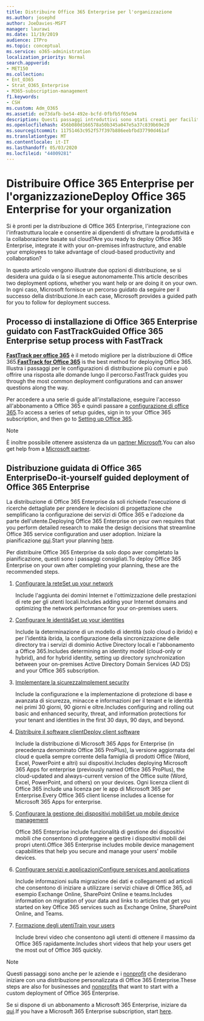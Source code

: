 ```yaml
---
title: Distribuire Office 365 Enterprise per l'organizzazione
ms.author: josephd
author: JoeDavies-MSFT
manager: laurawi
ms.date: 11/19/2019
audience: ITPro
ms.topic: conceptual
ms.service: o365-administration
localization_priority: Normal
search.appverid:
- MET150
ms.collection:
- Ent_O365
- Strat_O365_Enterprise
- M365-subscription-management
f1.keywords:
- CSH
ms.custom: Adm_O365
ms.assetid: ee73dafb-be54-492e-bcfd-0fbfb5f65e94
description: Questi passaggi introduttivi sono stati creati per facilitare la configurazione della rete, creare identità, distribuire Microsoft 365 Apps for Enterprise, eseguire la migrazione dei dati e aiutare gli utenti dell'organizzazione a iniziare a usare Office 365.
ms.openlocfilehash: 456b080d166578a50b345a047e5a37c839b69e20
ms.sourcegitcommit: 11751463c952f57f397b886eebfbd37790d461af
ms.translationtype: MT
ms.contentlocale: it-IT
ms.lasthandoff: 05/03/2020
ms.locfileid: "44009281"
---
```

# <a name="deploy-office-365-enterprise-for-your-organization"></a><span data-ttu-id="21ce8-103">Distribuire Office 365 Enterprise per l'organizzazione</span><span class="sxs-lookup"><span data-stu-id="21ce8-103">Deploy Office 365 Enterprise for your organization</span></span>

<span data-ttu-id="21ce8-104">Si è pronti per la distribuzione di Office 365 Enterprise, l'integrazione con l'infrastruttura locale e consentire ai dipendenti di sfruttare la produttività e la collaborazione basate sul cloud?</span><span class="sxs-lookup"><span data-stu-id="21ce8-104">Are you ready to deploy Office 365 Enterprise, integrate it with your on-premises infrastructure, and enable your employees to take advantage of cloud-based productivity and collaboration?</span></span>

<span data-ttu-id="21ce8-105">In questo articolo vengono illustrate due opzioni di distribuzione, se si desidera una guida o la si esegue autonomamente.</span><span class="sxs-lookup"><span data-stu-id="21ce8-105">This article describes two deployment options, whether you want help or are doing it on your own.</span></span> <span data-ttu-id="21ce8-106">In ogni caso, Microsoft fornisce un percorso guidato da seguire per il successo della distribuzione.</span><span class="sxs-lookup"><span data-stu-id="21ce8-106">In each case, Microsoft provides a guided path for you to follow for deployment success.</span></span>

## <a name="guided-office-365-enterprise-setup-process-with-fasttrack"></a><span data-ttu-id="21ce8-107">Processo di installazione di Office 365 Enterprise guidato con FastTrack</span><span class="sxs-lookup"><span data-stu-id="21ce8-107">Guided Office 365 Enterprise setup process with FastTrack</span></span>

<span data-ttu-id="21ce8-108">**[FastTrack per office 365](https://docs.microsoft.com/fasttrack/O365-fasttrack-benefit-for-office-365)** è il metodo migliore per la distribuzione di Office 365.</span><span class="sxs-lookup"><span data-stu-id="21ce8-108">**[FastTrack for Office 365](https://docs.microsoft.com/fasttrack/O365-fasttrack-benefit-for-office-365)** is the best method for deploying Office 365.</span></span> <span data-ttu-id="21ce8-109">Illustra i passaggi per le configurazioni di distribuzione più comuni e può offrire una risposta alle domande lungo il percorso.</span><span class="sxs-lookup"><span data-stu-id="21ce8-109">FastTrack guides you through the most common deployment configurations and can answer questions along the way.</span></span> 

<span data-ttu-id="21ce8-110">Per accedere a una serie di guide all'installazione, eseguire l'accesso all'abbonamento a Office 365 e quindi passare a [configurazione di office 365](https://aka.ms/o365fasttrack).</span><span class="sxs-lookup"><span data-stu-id="21ce8-110">To access a series of setup guides, sign in to your Office 365 subscription, and then go to [Setting up Office 365](https://aka.ms/o365fasttrack).</span></span>

>[!Note]
><span data-ttu-id="21ce8-111">È inoltre possibile ottenere assistenza da un [partner Microsoft](https://www.microsoft.com/solution-providers/home).</span><span class="sxs-lookup"><span data-stu-id="21ce8-111">You can also get help from a [Microsoft partner](https://www.microsoft.com/solution-providers/home).</span></span>
>

## <a name="do-it-yourself-guided-deployment-of-office-365-enterprise"></a><span data-ttu-id="21ce8-112">Distribuzione guidata di Office 365 Enterprise</span><span class="sxs-lookup"><span data-stu-id="21ce8-112">Do-it-yourself guided deployment of Office 365 Enterprise</span></span>

<span data-ttu-id="21ce8-113">La distribuzione di Office 365 Enterprise da soli richiede l'esecuzione di ricerche dettagliate per prendere le decisioni di progettazione che semplificano la configurazione dei servizi di Office 365 e l'adozione da parte dell'utente.</span><span class="sxs-lookup"><span data-stu-id="21ce8-113">Deploying Office 365 Enterprise on your own requires that you perform detailed research to make the design decisions that streamline Office 365 service configuration and user adoption.</span></span> <span data-ttu-id="21ce8-114">Iniziare la pianificazione [qui](get-your-organization-ready-for-office-365.md).</span><span class="sxs-lookup"><span data-stu-id="21ce8-114">Start your planning [here](get-your-organization-ready-for-office-365.md).</span></span>

<span data-ttu-id="21ce8-115">Per distribuire Office 365 Enterprise da solo dopo aver completato la pianificazione, questi sono i passaggi consigliati.</span><span class="sxs-lookup"><span data-stu-id="21ce8-115">To deploy Office 365 Enterprise on your own after completing your planning, these are the recommended steps.</span></span>

1. [<span data-ttu-id="21ce8-116">Configurare la rete</span><span class="sxs-lookup"><span data-stu-id="21ce8-116">Set up your network</span></span>](set-up-network-for-office-365.md)

   <span data-ttu-id="21ce8-117">Include l'aggiunta dei domini Internet e l'ottimizzazione delle prestazioni di rete per gli utenti locali.</span><span class="sxs-lookup"><span data-stu-id="21ce8-117">Includes adding your Internet domains and optimizing the network performance for your on-premises users.</span></span>
 
2. [<span data-ttu-id="21ce8-118">Configurare le identità</span><span class="sxs-lookup"><span data-stu-id="21ce8-118">Set up your identities</span></span>](protect-your-global-administrator-accounts.md)

   <span data-ttu-id="21ce8-119">Include la determinazione di un modello di identità (solo cloud o ibrido) e per l'identità ibrida, la configurazione della sincronizzazione delle directory tra i servizi di dominio Active Directory locali e l'abbonamento a Office 365.</span><span class="sxs-lookup"><span data-stu-id="21ce8-119">Includes determining an identity model (cloud-only or hybrid), and for hybrid identity, setting up directory synchronization between your on-premises Active Directory Domain Services (AD DS) and your Office 365 subscription.</span></span>

3. [<span data-ttu-id="21ce8-120">Implementare la sicurezza</span><span class="sxs-lookup"><span data-stu-id="21ce8-120">Implement security</span></span>](https://docs.microsoft.com/office365/securitycompliance/security-roadmap)

   <span data-ttu-id="21ce8-121">Include la configurazione e la implementazione di protezione di base e avanzata di sicurezza, minacce e informazioni per il tenant e le identità nei primi 30 giorni, 90 giorni e oltre.</span><span class="sxs-lookup"><span data-stu-id="21ce8-121">Includes configuring and rolling out basic and enhanced security, threat, and information protections for your tenant and identities in the first 30 days, 90 days, and beyond.</span></span>
 
4. [<span data-ttu-id="21ce8-122">Distribuire il software client</span><span class="sxs-lookup"><span data-stu-id="21ce8-122">Deploy client software</span></span>](https://docs.microsoft.com/DeployOffice/deployment-guide-microsoft-365-apps)

   <span data-ttu-id="21ce8-123">Include la distribuzione di Microsoft 365 Apps for Enterprise (in precedenza denominato Office 365 ProPlus), la versione aggiornata del cloud e quella sempre corrente della famiglia di prodotti Office (Word, Excel, PowerPoint e altri) sui dispositivi.</span><span class="sxs-lookup"><span data-stu-id="21ce8-123">Includes deploying Microsoft 365 Apps for enterprise (previously named Office 365 ProPlus), the cloud-updated and always-current version of the Office suite (Word, Excel, PowerPoint, and others) on your devices.</span></span> <span data-ttu-id="21ce8-124">Ogni licenza client di Office 365 include una licenza per le app di Microsoft 365 per Enterprise.</span><span class="sxs-lookup"><span data-stu-id="21ce8-124">Every Office 365 client license includes a license for Microsoft 365 Apps for enterprise.</span></span>
 
5. [<span data-ttu-id="21ce8-125">Configurare la gestione dei dispositivi mobili</span><span class="sxs-lookup"><span data-stu-id="21ce8-125">Set up mobile device management</span></span>](https://support.office.com/article/set-up-mobile-device-management-mdm-in-office-365-dd892318-bc44-4eb1-af00-9db5430be3cd)

   <span data-ttu-id="21ce8-126">Office 365 Enterprise include funzionalità di gestione dei dispositivi mobili che consentono di proteggere e gestire i dispositivi mobili dei propri utenti.</span><span class="sxs-lookup"><span data-stu-id="21ce8-126">Office 365 Enterprise includes mobile device management capabilities that help you secure and manage your users' mobile devices.</span></span>
 
6. [<span data-ttu-id="21ce8-127">Configurare servizi e applicazioni</span><span class="sxs-lookup"><span data-stu-id="21ce8-127">Configure services and applications</span></span>](configure-services-and-applications.md)

   <span data-ttu-id="21ce8-128">Include informazioni sulla migrazione dei dati e collegamenti ad articoli che consentono di iniziare a utilizzare i servizi chiave di Office 365, ad esempio Exchange Online, SharePoint Online e teams.</span><span class="sxs-lookup"><span data-stu-id="21ce8-128">Includes information on migration of your data and links to articles that get you started on key Office 365 services such as Exchange Online, SharePoint Online, and Teams.</span></span>
 
7. [<span data-ttu-id="21ce8-129">Formazione degli utenti</span><span class="sxs-lookup"><span data-stu-id="21ce8-129">Train your users</span></span>](https://docs.microsoft.com/office365/admin/admin-overview/get-started-with-office-365#training-resources-for-your-users)

   <span data-ttu-id="21ce8-130">Include brevi video che consentono agli utenti di ottenere il massimo da Office 365 rapidamente.</span><span class="sxs-lookup"><span data-stu-id="21ce8-130">Includes short videos that help your users get the most out of Office 365 quickly.</span></span>
 

>[!Note]
><span data-ttu-id="21ce8-131">Questi passaggi sono anche per le aziende e i [nonprofit](https://go.microsoft.com/fwlink/?LinkId=627221) che desiderano iniziare con una distribuzione personalizzata di Office 365 Enterprise.</span><span class="sxs-lookup"><span data-stu-id="21ce8-131">These steps are also for businesses and [nonprofits](https://go.microsoft.com/fwlink/?LinkId=627221) that want to start with a custom deployment of Office 365 Enterprise.</span></span> 
>

<span data-ttu-id="21ce8-132">Se si dispone di un abbonamento a Microsoft 365 Enterprise, iniziare da [qui](https://docs.microsoft.com/microsoft-365/enterprise/deploy-microsoft-365-enterprise).</span><span class="sxs-lookup"><span data-stu-id="21ce8-132">If you have a Microsoft 365 Enterprise subscription, start [here](https://docs.microsoft.com/microsoft-365/enterprise/deploy-microsoft-365-enterprise).</span></span>
